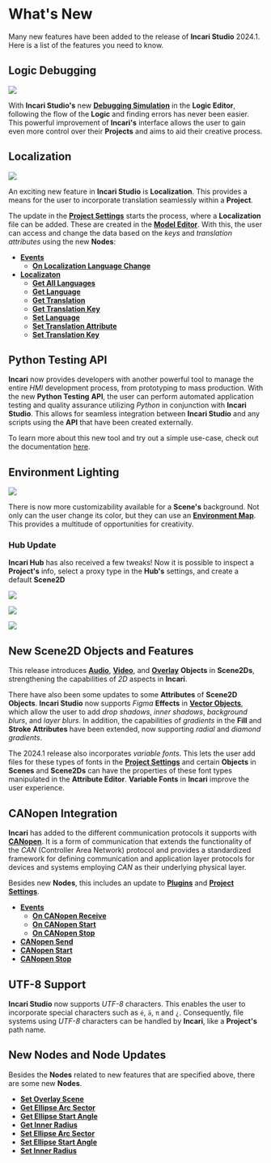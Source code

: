 # What's New

Many new features have been added to the release of **Incari Studio** 2024.1. Here is a list of the features you need to know.


## Logic Debugging

![](../.gitbook/assets/exampleflow.gif)

With **Incari Studio's** new [**Debugging Simulation**](../modules/logic-editor/logic-debugging.md) in the **Logic Editor**, following the flow of the **Logic** and finding errors has never been easier. This powerful improvement of **Incari's** interface allows the user to gain even more control over their **Projects** and aims to aid their creative process. 


## Localization

![](../.gitbook/assets/localizatonexample.png)

An exciting new feature in **Incari Studio** is **Localization**. This provides a means for the user to incorporate translation seamlessly within a **Project**. 

The update in the [**Project Settings**](../modules/project-settings/localization.md) starts the process, where a **Localization** file can be added. These are created in the [**Model Editor**](../modules/model-editor.md#localizations). With this, the user can access and change the data based on the *keys* and *translation attributes* using the new **Nodes**:

* [**Events**](../toolbox/events/localization/README.md)
  * [**On Localization Language Change**](../toolbox/events/localization/onlocalizationlanguagechange.md)
* [**Localizaton**](../toolbox/localization/README.md)
  * [**Get All Languages**](../toolbox/localization/getalllanguages.md)
  * [**Get Language**](../toolbox/localization/getlanguage.md)
  * [**Get Translation**](../toolbox/localization/gettranslation.md)
  * [**Get Translation Key**](../toolbox/localization/gettranslationkey.md)
  * [**Set Language**](../toolbox/localization/setlanguage.md)
  * [**Set Translation Attribute**](../toolbox/localization/settranslationattribute.md)
  * [**Set Translation Key**](../toolbox/localization/settranslationkey.md)

## Python Testing API

**Incari** now provides developers with another powerful tool to manage the entire *HMI* development process, from prototyping to mass production. With the new **Python Testing** **API**,  the user can perform automated application testing and quality assurance utilizing *Python* in conjunction with **Incari Studio**. This allows for seamless integration between **Incari Studio** and any scripts using the **API** that have been created externally. 

To learn more about this new tool and try out a simple use-case, check out the documentation [here](../demo-projects/testing-api.md).

## Environment Lighting

![](../.gitbook/assets/sceneenvlightinggif2.gif)

There is now more customizability available for a **Scene's** background. Not only can the user change its color, but they can use an [**Environment Map**](../objects-and-types/project-objects/scene.md#environment-lighting). This provides a multitude of opportunities for creativity. 

### Hub Update

**Incari Hub** has also received a few tweaks! Now it is possible to inspect a **Project's** info, select a proxy type in the **Hub's** settings, and create a default **Scene2D**

![](../.gitbook/assets/hubinfoexample.png)

![](../.gitbook/assets/hubproxyexample.png)

![](../.gitbook/assets/hubscene2dexample.png)


## New Scene2D Objects and Features

This release introduces [**Audio**](../objects-and-types/scene2d-objects/audio2d.md), [**Video**](../objects-and-types/scene2d-objects/video.md), and [**Overlay**](../objects-and-types/scene2d-objects/overlay.md) **Objects** in **Scene2Ds**, strengthening the capabilities of *2D* aspects in **Incari**. 

There have also been some updates to some **Attributes** of **Scene2D Objects**. **Incari Studio** now supports *Figma* **Effects** in [**Vector Objects**](../objects-and-types/scene2d-objects/figma/README.md), which allow the user to add *drop shadows*, *inner shadows*, *background blurs*, and *layer blurs*. In addition, the capabilities of *gradients* in the **Fill** and **Stroke** **Attributes** have been extended, now supporting *radial* and *diamond gradients*. 

The 2024.1 release also incorporates *variable fonts*. This lets the user add files for these types of fonts in the [**Project Settings**](../modules/project-settings/fonts.md) and certain **Objects** in **Scenes** and **Scene2Ds** can have the properties of these font types manipulated in the **Attribute Editor**. **Variable Fonts** in **Incari** improve the user experience. 

## CANopen Integration

**Incari** has added to the different communication protocols it supports with [**CANopen**](../toolbox/communication/canopen/README.md). It is a form of communication that extends the functionality of the *CAN* (Controller Area Network) protocol and provides a standardized framework for defining communication and application layer protocols for devices and systems employing *CAN* as their underlying physical layer. 

Besides new **Nodes**, this includes an update to [**Plugins**](../modules/plugins/communication/canopen.md) and [**Project Settings**](../modules/project-settings/CANopen.md).

* [**Events**](../toolbox/communication/canopen/events/README.md)
  * [**On CANopen Receive**](../toolbox/communication/canopen/events/oncanopenreceive.md)
  * [**On CANopen Start**](../toolbox/communication/canopen/events/oncanopenstart.md)
  * [**On CANopen Stop**](../toolbox/communication/canopen/events/oncanopenstop.md)
* [**CANopen Send**](../toolbox/communication/canopen/canopensend.md)
* [**CANopen Start**](../toolbox/communication/canopen/canopenstart.md)
* [**CANopen Stop**](../toolbox/communication/canopen/canopenstop.md)


## UTF-8 Support

**Incari Studio** now supports *UTF-8* characters. This enables the user to incorporate special characters such as `é`, `ä`, `π` and `¿`. Consequently, file systems using *UTF-8* characters can be handled by **Incari**, like a **Project's** path name.


## New Nodes and Node Updates

Besides the **Nodes** related to new features that are specified above, there are some new **Nodes**. 


* [**Set Overlay Scene**](../toolbox/incari/object/set-overlay-scene.md)
* [**Get Ellipse Arc Sector**](../toolbox/incari/object/get-ellipse-arc-sector.md)
* [**Get Ellipse Start Angle**](../toolbox/incari/object/get-ellipse-start-angle.md)
* [**Get Inner Radius**](../toolbox/incari/object/get-inner-radius.md)
* [**Set Ellipse Arc Sector**](../toolbox/incari/object/set-ellipse-arc-sector.md)
* [**Set Ellipse Start Angle**](../toolbox/incari/object/set-ellipse-start-angle.md)
* [**Set Inner Radius**](../toolbox/incari/object/set-inner-radius.md)

